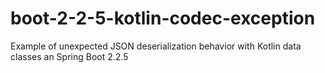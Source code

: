 # boot-2-2-5-kotlin-codec-exception
Example of unexpected JSON deserialization behavior with Kotlin data classes an Spring Boot 2.2.5
